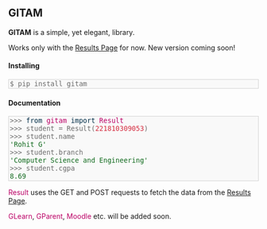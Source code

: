 ## GITAM

<b>GITAM</b> is a simple, yet elegant, library.


Works only with the [Results Page](https://doeresults.gitam.edu/) for now. New version coming soon!<br>


#### Installing
<pre>$ pip install gitam</pre>

#### Documentation
<pre><span class="o">&gt;&gt;&gt;</span> <span class="kn">from</span> <span class="nn">gitam</span> <span class="kn">import</span> <span class="nn">Result</span>
<span class="o">&gt;&gt;&gt;</span> <span class="n">student</span> <span class="o">=</span> <span class="n">Result</span><span class="p">(</span><span class="s1">221810309053</span><span class="p">)</span>
<span class="o">&gt;&gt;&gt;</span> <span class="n">student</span><span class="o">.</span><span class="n">name</span>
<span class="mi">'Rohit G'</span>
<span class="o">&gt;&gt;&gt;</span> <span class="n">student</span><span class="o">.</span><span class="n">branch</span>
<span class="mi">'Computer Science and Engineering'</span>
<span class="o">&gt;&gt;&gt;</span> <span class="n">student</span><span class="o">.</span><span class="n">cgpa</span>
<span class="mi">8.69</span>
</pre>

<span class="nn">Result</span> uses the GET and POST requests to fetch the data from the [Results Page](https://doeresults.gitam.edu/).

<span class="nn">GLearn</span>, <span class="nn">GParent</span>, <span class="nn">Moodle</span> etc. will be added soon.

<style>
.nn {
    color: #b06;
}
.mi {
    color: #116a1e;
}
.kn {
    color: #002d47;
}
.s1 {
    color: #d52d40;
}
pre {
    font-family: Source Code Pro,monospace;
    background-color: #f9f9f9;
    border: 1px solid #d3d3d3;
    padding: 0 2px 1px;
    font-size: .85rem;
    color: #6c6c6c;
}
</style>